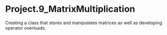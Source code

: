 # Project.9_MatrixMultiplication
Creating a class that stores and manipulates matrices as well as developing operator overloads.
